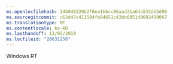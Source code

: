 ```yaml
---
ms.openlocfilehash: 14b0d8220b2f0ea1bbcc86aad21a64a532db5d96
ms.sourcegitcommit: c63d47c411504fb84651c43bb6851d9692450067
ms.translationtype: MT
ms.contentlocale: ko-KR
ms.lasthandoff: 12/05/2019
ms.locfileid: "20631256"
---
```

<Token xmlns:xlink="http://www.w3.org/1999/xlink">Windows RT</Token>